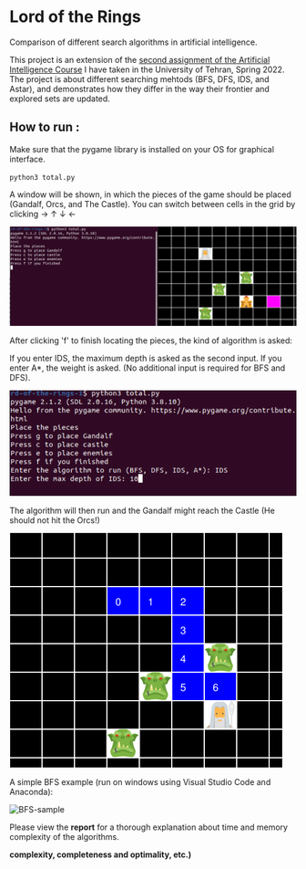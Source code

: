 # Lord of the Rings
Comparison of different search algorithms in artificial intelligence.

This project is an extension of the [second assignment of the Artificial Intelligence Course](https://github.com/amirmahdiansaripour/Artificial-Inteligence-Assigments) I have taken in the University of Tehran, Spring 2022. The project is about different searching mehtods (BFS, DFS, IDS, and Astar), and demonstrates how they differ in the way their frontier and explored sets are updated.

## How to run :

Make sure that the pygame library is installed on your OS for graphical interface.

`
python3 total.py
`

A window will be shown, in which the pieces of the game should be placed (Gandalf, Orcs, and The Castle). You can switch between cells in the grid by clicking → ↑ ↓ ← 

![img1](./screen-photos/1.png)


After clicking 'f' to finish locating the pieces, the kind of algorithm is asked:

If you enter IDS, the maximum depth is asked as the second input. If you enter A*, the weight is asked. (No additional input is required for BFS and DFS).

![img2](./screen-photos/2.png)

The algorithm will then run and the Gandalf might reach the Castle (He should not hit the Orcs!) 

![img3](./screen-photos/3.png)

A simple BFS example (run on windows using Visual Studio Code and Anaconda):

![BFS-sample](./screen-photos/BFS-sample.gif)

Please view the **report** for a thorough explanation about time and memory complexity of the algorithms.

$\textbf{complexity, completeness and optimality, etc.)}$



